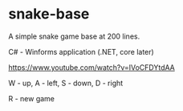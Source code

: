 # snake-base
A simple snake game base at 200 lines.

C# - Winforms application (.NET, core later)

https://www.youtube.com/watch?v=IVoCFDYtdAA

W - up,
A - left,
S - down,
D - right

R - new game




